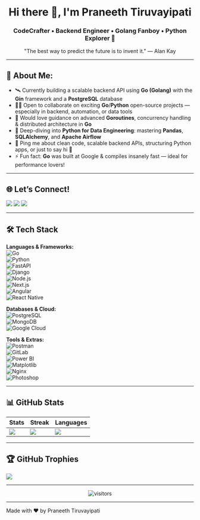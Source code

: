<h1 align="center">Hi there 👋, I'm Praneeth Tiruvayipati</h1>
<h3 align="center"> <strong>CodeCrafter</strong> • Backend Engineer • Golang Fanboy • Python Explorer 🐍</h3>

<p align="center">"The best way to predict the future is to invent it." — Alan Kay</p>

---

## 🌟 About Me:
- 🛰 Currently building a scalable backend API using **Go (Golang)** with the **Gin** framework and a **PostgreSQL** database  
- 🧑‍💻 Open to collaborate on exciting **Go**/**Python** open-source projects — especially in backend, automation, or data tools  
- 🤝 Would love guidance on advanced **Goroutines**, concurrency handling & distributed architecture in **Go**  
- 🌱 Deep-diving into **Python for Data Engineering**: mastering **Pandas**, **SQLAlchemy**, and **Apache Airflow**  
- 💬 Ping me about clean code, scalable backend APIs, structuring Python apps, or just to say hi 👋  
- ⚡ Fun fact: **Go** was built at Google & compiles insanely fast — ideal for performance lovers!

---

## 🌐 Let’s Connect!
<a href="https://www.instagram.com/praneeeethhhh"><img src="https://img.shields.io/badge/Instagram-%23E4405F.svg?style=for-the-badge&logo=Instagram&logoColor=white" /></a>
<a href="https://www.linkedin.com/in/praneeth-tiruvayipati/"><img src="https://img.shields.io/badge/LinkedIn-%230077B5.svg?style=for-the-badge&logo=linkedin&logoColor=white" /></a>
<a href="mailto:pranneth.32@gmail.com"><img src="https://img.shields.io/badge/Gmail-D14836?style=for-the-badge&logo=gmail&logoColor=white" /></a>

---

## 🛠️ Tech Stack
**Languages & Frameworks:**  
![Go](https://img.shields.io/badge/Go-%2300ADD8.svg?style=for-the-badge&logo=go&logoColor=white)  
![Python](https://img.shields.io/badge/Python-3776AB.svg?style=for-the-badge&logo=python&logoColor=white)  
![FastAPI](https://img.shields.io/badge/FastAPI-005571?style=for-the-badge&logo=fastapi)  
![Django](https://img.shields.io/badge/Django-092E20.svg?style=for-the-badge&logo=django&logoColor=white)  
![Node.js](https://img.shields.io/badge/Node.js-43853D.svg?style=for-the-badge&logo=node-dot-js&logoColor=white)  
![Next.js](https://img.shields.io/badge/Next.js-000000?style=for-the-badge&logo=next-dot-js&logoColor=white)  
![Angular](https://img.shields.io/badge/Angular-DD0031?style=for-the-badge&logo=angular&logoColor=white)  
![React Native](https://img.shields.io/badge/React_Native-20232A?style=for-the-badge&logo=react&logoColor=61DAFB)

**Databases & Cloud:**  
![PostgreSQL](https://img.shields.io/badge/PostgreSQL-316192?style=for-the-badge&logo=postgresql&logoColor=white)  
![MongoDB](https://img.shields.io/badge/MongoDB-4EA94B?style=for-the-badge&logo=mongodb&logoColor=white)  
![Google Cloud](https://img.shields.io/badge/Google%20Cloud-4285F4?style=for-the-badge&logo=google-cloud&logoColor=white)

**Tools & Extras:**  
![Postman](https://img.shields.io/badge/Postman-FF6C37?style=for-the-badge&logo=postman&logoColor=white)  
![GitLab](https://img.shields.io/badge/GitLab-FCA121?style=for-the-badge&logo=gitlab&logoColor=white)  
![Power BI](https://img.shields.io/badge/Power%20BI-F2C811?style=for-the-badge&logo=powerbi&logoColor=black)  
![Matplotlib](https://img.shields.io/badge/Matplotlib-3776AB.svg?style=for-the-badge&logo=python&logoColor=white)  
![Nginx](https://img.shields.io/badge/Nginx-009639?style=for-the-badge&logo=nginx&logoColor=white)  
![Photoshop](https://img.shields.io/badge/Photoshop-31A8FF?style=for-the-badge&logo=adobe-photoshop&logoColor=white)

---

## 📊 GitHub Stats
| Stats | Streak | Languages |
|-------|--------|-----------|
| ![](https://github-readme-stats.vercel.app/api?username=pran-eth&theme=tokyonight&hide_border=false&count_private=true) | ![](https://nirzak-streak-stats.vercel.app/?user=pran-eth&theme=tokyonight&hide_border=false) | ![](https://github-readme-stats.vercel.app/api/top-langs/?username=pran-eth&theme=tokyonight&layout=compact&hide_border=false) |

---

## 🏆 GitHub Trophies
![](https://github-profile-trophy.vercel.app/?username=pran-eth&theme=onedark&no-frame=false&no-bg=true&margin-w=6)

---

<p align="center">
  <img src="https://visitcount.itsvg.in/api?id=pran-eth&label=Profile%20Views&icon=5&pretty=true" alt="visitors"/>
</p>

---

Made with ❤️ by Praneeth Tiruvayipati 
